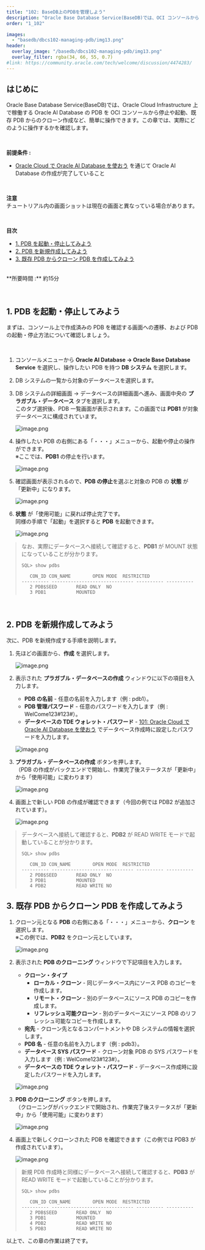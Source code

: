 ```yaml
---
title: "102: BaseDB上のPDBを管理しよう"
description: "Oracle Base Database Service(BaseDB)では、OCI コンソールから Oracle Cloud Infrastructure 上の PDB を 起動・停止だけでなく、PDB のクローンを簡単に実施する事が可能です。"
order: "1_102"

images:
  - "basedb/dbcs102-managing-pdb/img13.png"
header:
  overlay_image: "/basedb/dbcs102-managing-pdb/img13.png"
  overlay_filter: rgba(34, 66, 55, 0.7)
#link: https://community.oracle.com/tech/welcome/discussion/4474283/
---
```


## はじめに

Oracle Base Database Service(BaseDB)では、Oracle Cloud Infrastructure 上で稼働する Oracle AI Database の PDB を OCI コンソールから停止や起動、既存 PDB からのクローン作成など、簡単に操作できます。この章では、実際にどのように操作するかを確認します。

<br>

**前提条件 :**

- [Oracle Cloud で Oracle AI Database を使おう](../dbcs101-create-db) を通じて Oracle AI Database の作成が完了していること

<br>

**注意**  
チュートリアル内の画面ショットは現在の画面と異なっている場合があります。

<br>

**目次**

- [1. PDB を起動・停止してみよう](#anchor1)
- [2. PDB を新規作成してみよう](#anchor2)
- [3. 既存 PDB からクローン PDB を作成してみよう](#anchor3)

<br>
**所要時間 :** 約15分

<a id="anchor1"></a>
<br>

## 1. PDB を起動・停止してみよう

まずは、コンソール上で作成済みの PDB を確認する画面への遷移、および PDB の起動・停止方法について確認しましょう。

<br>

1. コンソールメニューから **Oracle AI Database → Oracle Base Database Service** を選択し、操作したい PDB を持つ **DB システム** を選択します。

2. DB システムの一覧から対象のデータベースを選択します。

3. DB システムの詳細画面 → データベースの詳細画面へ進み、画面中央の **プラガブル・データベース** タブを選択します。  
   このタブ選択後、PDB 一覧画面が表示されます。この画面では **PDB1** が対象データベースに構成されています。

   ![image.png](basedb102-1.png)

4. 操作したい PDB の右側にある「・・・」メニューから、起動や停止の操作ができます。  
   ※ここでは、**PDB1** の停止を行います。

   ![image.png](basedb102-2.png)

5. 確認画面が表示されるので、**PDB の停止**を選ぶと対象の PDB の **状態** が「更新中」になります。

   ![image.png](basedb102-3.png)

6. **状態** が「使用可能」に戻れば停止完了です。  
   同様の手順で「起動」を選択すると **PDB** を起動できます。

   ![image.png](basedb102-4.png)

> なお、実際にデータベースへ接続して確認すると、**PDB1** が MOUNT 状態になっていることが分かります。
>
> ```
> SQL> show pdbs
>
>    CON_ID CON_NAME        OPEN MODE  RESTRICTED
> ---------- ------------------------------ ---------- ----------
>    2 PDB$SEED       READ ONLY  NO
>    3 PDB1           MOUNTED
> ```

<br>

<a id="anchor2"></a>

## 2. PDB を新規作成してみよう

次に、PDB を新規作成する手順を説明します。

1. 先ほどの画面から、**作成** を選択します。

   ![image.png](basedb102-5.png)

2. 表示された **プラガブル・データベースの作成** ウィンドウに以下の項目を入力します。

   - **PDB の名前** - 任意の名前を入力します（例 : pdb1）。
   - **PDB 管理パスワード** - 任意のパスワードを入力します（例 : WelCome123#123#）。
   - **データベースの TDE ウォレット・パスワード** - [101: Oracle Cloud で Oracle AI Database を使おう](../dbcs101-create-db) でデータベース作成時に設定したパスワードを入力します。

   ![image.png](basedb102-6.png)

3. **プラガブル・データベースの作成** ボタンを押します。  
   （PDB の作成がバックエンドで開始し、作業完了後ステータスが「更新中」から「使用可能」に変わります）

   ![image.png](basedb102-7.png)

4. 画面上で新しい PDB の作成が確認できます（今回の例では PDB2 が追加されています）。

   ![image.png](basedb102-8.png)

> データベースへ接続して確認すると、**PDB2** が READ WRITE モードで起動していることが分かります。
>
> ```
> SQL> show pdbs
>
>    CON_ID CON_NAME        OPEN MODE  RESTRICTED
> ---------- ------------------------------ ---------- ----------
>    2 PDB$SEED       READ ONLY  NO
>    3 PDB1           MOUNTED
>    4 PDB2           READ WRITE NO
> ```

<a id="anchor3"></a>

## 3. 既存 PDB からクローン PDB を作成してみよう

1. クローン元となる **PDB** の右側にある「・・・」メニューから、**クローン** を選択します。  
   ※この例では、**PDB2** をクローン元としています。

   ![image.png](basedb102-9.png)

2. 表示された **PDB のクローニング** ウィンドウで下記項目を入力します。

   - **クローン・タイプ**
     - **ローカル・クローン** - 同じデータベース内にソース PDB のコピーを作成します。
     - **リモート・クローン** - 別のデータベースにソース PDB のコピーを作成します。
     - **リフレッシュ可能クローン** - 別のデータベースにソース PDB のリフレッシュ可能なコピーを作成します。
   - **宛先** - クローン先となるコンパートメントや DB システムの情報を選択します。
   - **PDB 名** - 任意の名前を入力します（例 : pdb3）。
   - **データベース SYS パスワード** - クローン対象 PDB の SYS パスワードを入力します（例 : WelCome123#123#）。
   - **データベースの TDE ウォレット・パスワード** - データベース作成時に設定したパスワードを入力します。

   ![image.png](basedb102-10.png)

3. **PDB のクローニング** ボタンを押します。  
   （クローニングがバックエンドで開始され、作業完了後ステータスが「更新中」から「使用可能」に変わります）

   ![image.png](basedb102-11.png)

4. 画面上で新しくクローンされた PDB を確認できます（この例では PDB3 が作成されています）。

   ![image.png](basedb102-12.png)

> 新規 PDB 作成時と同様にデータベースへ接続して確認すると、**PDB3** が READ WRITE モードで起動していることが分かります。
>
> ```
> SQL> show pdbs
>
>    CON_ID CON_NAME        OPEN MODE  RESTRICTED
> ---------- ------------------------------ ---------- ----------
>    2 PDB$SEED       READ ONLY  NO
>    3 PDB1           MOUNTED
>    4 PDB2           READ WRITE NO
>    5 PDB3           READ WRITE NO
> ```

以上で、この章の作業は終了です。

<br>
